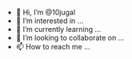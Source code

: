 - 👋 Hi, I’m @10jugal
- 👀 I’m interested in ...
- 🌱 I’m currently learning ...
- 💞️ I’m looking to collaborate on ...
- 📫 How to reach me ...

<!---
10jugal/10jugal is a ✨ special ✨ repository because its `README.md` (this file) appears on your GitHub profile.
You can click the Preview link to take a look at your changes.
--->
